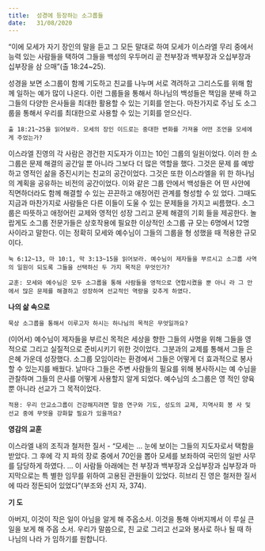 ```yaml
---
title:  성경에 등장하는 소그룹들
date:   31/08/2020
---
```


“이에 모세가 자기 장인의 말을 듣고 그 모든 말대로 하여 모세가 이스라엘 무리 중에서 능력 있는 사람들을 택하여 그들을 백성의 우두머리 곧 천부장과 백부장과 오십부장과 십부장을 삼 으매”(출 18:24~25).

성경을 보면 소그룹이 함께 기도하고 친교를 나누며 서로 격려하고 그리스도를 위해 함께 일하는 예가 많이 나온다. 이런 그룹들을 통해서 하나님의 백성들은 책임을 분배 하고 그들의 다양한 은사들을 최대한 활용할 수 있는 기회를 얻는다. 마찬가지로 주님 도 소그룹을 통해서 우리를 최대한으로 사용할 수 있는 기회를 얻으신다.

`출 18:21~25을 읽어보라. 모세의 장인 이드로는 중대한 변화를 가져올 어떤 조언을 모세에게 주었는가?`

이스라엘 진영의 각 사람은 경건한 지도자가 이끄는 10인 그룹의 일원이었다. 이러 한 소그룹은 문제 해결의 공간일 뿐 아니라 그보다 더 많은 역할을 했다. 그것은 문제 를 예방하고 영적인 삶을 증진시키는 친교의 공간이었다. 그것은 또한 이스라엘을 위 한 하나님의 계획을 공유하는 비전의 공간이었다. 이와 같은 그룹 안에서 백성들은 어 떤 사안에 직면하더라도 함께 해결할 수 있는 끈끈하고 애정어린 관계를 형성할 수 있 었다. 그때도 지금과 마찬가지로 사람들은 다른 이들이 도울 수 있는 문제들을 가지고 씨름했다. 소그룹은 따뜻하고 애정어린 교제와 영적인 성장 그리고 문제 해결의 기회 들을 제공한다. 놀랍게도 소그룹 전문가들은 상호작용에 필요한 이상적인 소그룹 규 모는 6명에서 12명 사이라고 말한다. 이는 정확히 모세와 예수님이 그들의 그룹을 형 성했을 때 적용한 규모이다.

`눅 6:12~13, 마 10:1, 막 3:13~15을 읽어보라. 예수님이 제자들을 부르시고 소그룹 사역의 일원이 되도록 그들을 선택하신 두 가지 목적은 무엇인가?`

`교훈: 모세와 예수님은 모두 소그룹을 통해 사람들을 영적으로 연합시켰을 뿐 아니 라 그 안에서 많은 문제를 해결하고 성장하며 선교적인 역량을 갖추게 하였다.`

**나의 삶 속으로**

`묵상 소그룹을 통해서 이루고자 하시는 하나님의 목적은 무엇일까요?`

(이어서) 예수님이 제자들을 부르신 목적은 세상을 향한 그들의 사명을 위해 그들을 영적으로 그리고 실질적으로 준비시키기 위한 것이었다. 그분과의 교제를 통해서 그들 은 은혜 가운데 성장했다. 소그룹 모임이라는 환경에서 그들은 어떻게 더 효과적으로 봉사할 수 있는지를 배웠다. 날마다 그들은 주변 사람들의 필요를 위해 봉사하시는 예 수님을 관찰하며 그들의 은사를 어떻게 사용할지 알게 되었다. 예수님의 소그룹은 영 적인 양육뿐 아니라 선교가 그 목적이었다.

`적용: 우리 안교소그룹이 건강해지려면 말씀 연구와 기도, 성도의 교제, 지역사회 봉 사 및 선교 중에 무엇을 강화할 필요가 있을까요?`

**영감의 교훈**

이스라엘 내의 조직과 철저한 질서 - “모세는 … 눈에 보이는 그들의 지도자로서 택함을 받았다. 그 후에 각 지 파의 장로 중에서 70인을 뽑아 모세를 보좌하여 국민의 일반 사무를 담당하게 하였다. … 이 사람들 아래에는 천 부장과 백부장과 오십부장과 십부장과 마지막으로는 특 별한 임무를 위하여 고용된 관원들이 있었다. 히브리 진 영은 철저한 질서에 따라 정돈되어 있었다”(부조와 선지 자, 374).

**기 도**

아버지, 이것이 작은 일이 아님을 알게 해 주옵소서. 이것을 통해 아버지께서 이 루실 큰일을 보게 해 주옵 소서. 우리가 말씀으로, 친 교로 그리고 선교와 봉사로 하나 될 때 하나님의 나라 가 임하기를 원합니다.
